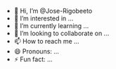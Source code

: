 - 👋 Hi, I’m @Jose-Rigobeeto
- 👀 I’m interested in ...
- 🌱 I’m currently learning ...
- 💞️ I’m looking to collaborate on ...
- 📫 How to reach me ...
- 😄 Pronouns: ...
- ⚡ Fun fact: ...

<!---
Jose-Rigobeeto/Jose-Rigobeeto is a ✨ special ✨ repository because its `README.md` (this file) appears on your GitHub profile.
You can click the Preview link to take a look at your changes.
--->
